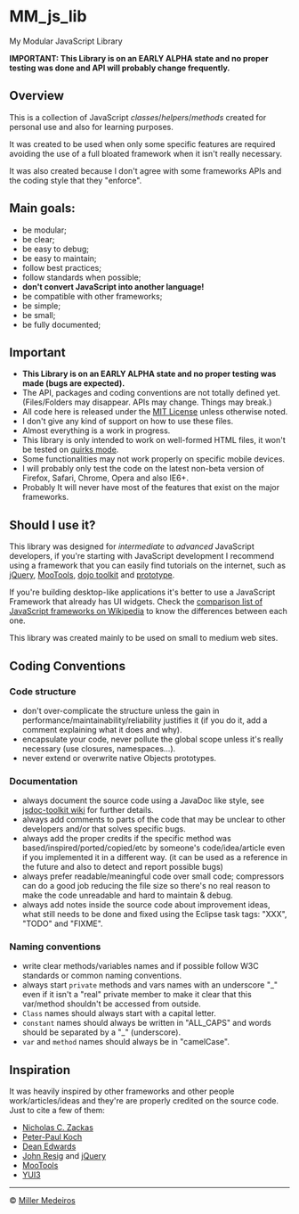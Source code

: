 # MM_js_lib #

My Modular JavaScript Library

**IMPORTANT: This Library is on an EARLY ALPHA state and no proper testing was done and API will probably change frequently.**


## Overview ##

This is a collection of JavaScript *classes*/*helpers*/*methods* created for personal use and also for learning purposes.

It was created to be used when only some specific features are required avoiding the use of a full bloated framework when it isn't really necessary.

It was also created because I don't agree with some frameworks APIs and the coding style that they "enforce".


## Main goals: ##

 - be modular;
 - be clear;
 - be easy to debug;
 - be easy to maintain;
 - follow best practices;
 - follow standards when possible;
 - **don't convert JavaScript into another language!**
 - be compatible with other frameworks;
 - be simple;
 - be small;
 - be fully documented;


## Important ##

 - **This Library is on an EARLY ALPHA state and no proper testing was made (bugs are expected).**
 - The API, packages and coding conventions are not totally defined yet. (Files/Folders may disappear. APIs may change. Things may break.)
 - All code here is released under the [MIT License](http://www.opensource.org/licenses/mit-license.php) unless otherwise noted.
 - I don't give any kind of support on how to use these files.
 - Almost everything is a work in progress.
 - This library is only intended to work on well-formed HTML files, it won't be tested on [quirks mode](http://www.quirksmode.org/css/quirksmode.html).
 - Some functionalities may not work properly on specific mobile devices.
 - I will probably only test the code on the latest non-beta version of Firefox, Safari, Chrome, Opera and also IE6+.
 - Probably It will never have most of the features that exist on the major frameworks.
 

## Should I use it? ##

This library was designed for *intermediate* to *advanced* JavaScript developers, if you're starting with JavaScript development I recommend using a framework that you can easily find tutorials on the internet, such as [jQuery](http://jquery.com), [MooTools](http://mootools.net), [dojo toolkit](http://www.dojotoolkit.org/) and [prototype](http://www.prototypejs.org/).

If you're building desktop-like applications it's better to use a JavaScript Framework that already has UI widgets. Check the [comparison list of JavaScript frameworks on Wikipedia](http://en.wikipedia.org/wiki/Comparison_of_JavaScript_frameworks) to know the differences between each one.

This library was created mainly to be used on small to medium web sites.


## Coding Conventions ##

### Code structure ###
 - don't over-complicate the structure unless the gain in performance/maintainability/reliability justifies it (if you do it, add a comment explaining what it does and why).
 - encapsulate your code, never pollute the global scope unless it's really necessary (use closures, namespaces...).
 - never extend or overwrite native Objects prototypes.

### Documentation ###
 - always document the source code using a JavaDoc like style, see [jsdoc-toolkit wiki](http://code.google.com/p/jsdoc-toolkit/wiki/TagReference) for further details.
 - always add comments to parts of the code that may be unclear to other developers and/or that solves specific bugs.
 - always add the proper credits if the specific method was based/inspired/ported/copied/etc by someone's code/idea/article even if you implemented it in a different way. (it can be used as a reference in the future and also to detect and report possible bugs)
 - always prefer readable/meaningful code over small code; compressors can do a good job reducing the file size so there's no real reason to make the code unreadable and hard to maintain & debug.
 - always add notes inside the source code about improvement ideas, what still needs to be done and fixed using the Eclipse task tags: "XXX", "TODO" and "FIXME".

### Naming conventions ###
 - write clear methods/variables names and if possible follow W3C standards or common naming conventions.
 - always start `private` methods and vars names with an underscore "_" even if it isn't a "real" private member to make it clear that this var/method shouldn't be accessed from outside.
 - `Class` names should always start with a capital letter.
 - `constant` names should always be written in "ALL_CAPS" and words should be separated by a "_" (underscore).
 - `var` and `method` names should always be in "camelCase".


## Inspiration ##
 
It was heavily inspired by other frameworks and other people work/articles/ideas and they're are properly credited on the source code. Just to cite a few of them:

 - [Nicholas C. Zackas](http://nczonline.net/)
 - [Peter-Paul Koch](http://www.quirksmode.org/)
 - [Dean Edwards](http://dean.edwards.name/)
 - [John Resig](http://ejohn.org/) and [jQuery](http://jquery.com/)
 - [MooTools](http://mootools.net/)
 - [YUI3](http://developer.yahoo.com/yui/3/)


----


&copy; [Miller Medeiros](http://www.millermedeiros.com)